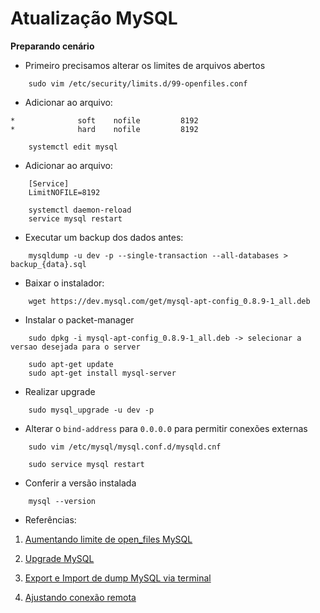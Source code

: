 # Atualização MySQL #

**Preparando cenário**
- Primeiro precisamos alterar os limites de arquivos abertos

```
    sudo vim /etc/security/limits.d/99-openfiles.conf
```
- Adicionar ao arquivo:

```
*              soft    nofile         8192
*              hard    nofile         8192
```

```
    systemctl edit mysql
```
- Adicionar ao arquivo:
```
    [Service]
    LimitNOFILE=8192
```
```
    systemctl daemon-reload
    service mysql restart
```

- Executar um backup dos dados antes:
```
    mysqldump -u dev -p --single-transaction --all-databases > backup_{data}.sql
```

- Baixar o instalador:
```
    wget https://dev.mysql.com/get/mysql-apt-config_0.8.9-1_all.deb
```

- Instalar o packet-manager
```
    sudo dpkg -i mysql-apt-config_0.8.9-1_all.deb -> selecionar a versao desejada para o server
```

```
    sudo apt-get update
    sudo apt-get install mysql-server
```

- Realizar upgrade
```
    sudo mysql_upgrade -u dev -p
```

- Alterar o `bind-address` para `0.0.0.0` para permitir conexões externas

```
    sudo vim /etc/mysql/mysql.conf.d/mysqld.cnf
```

```
    sudo service mysql restart
```


- Conferir a versão instalada
```
    mysql --version
```


- Referências:

1. [Aumentando limite de open_files MySQL](https://blog.werk21.de/en/2017/04/19/set-limit-open-files-mysql-ubuntu-1604-systemd)

1. [Upgrade MySQL](https://gist.github.com/cosmomathieu/826c6b29e122a856f2fbf22f7736f9c7)

1. [Export e Import de dump MySQL via terminal](https://www.digitalocean.com/community/questions/how-to-export-mysql-database-with-terminal)

1. [Ajustando conexão remota](https://serverfault.com/questions/586651/mysql-refuses-to-accept-remote-connections)